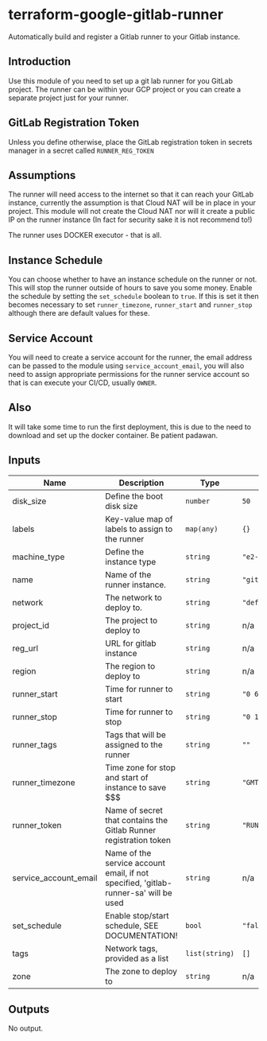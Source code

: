 # terraform-google-gitlab-runner
Automatically build and register a Gitlab runner to your Gitlab instance.

## Introduction
Use this module of you need to set up a git lab runner for you GitLab project. The runner can be within your GCP project or you can create a separate project just for your runner.

## GitLab Registration Token
Unless you define otherwise, place the GitLab registration token in secrets manager in a secret called `RUNNER_REG_TOKEN`

## Assumptions
The runner will need access to the internet so that it can reach your GitLab instance, currently the assumption is that Cloud NAT will be in place in your project. This module will not create the Cloud NAT nor will it create a public IP on the runner instance (In fact for security sake it is not recommend to!)

The runner uses DOCKER executor - that is all.

## Instance Schedule
You can choose whether to have an instance schedule on the runner or not. This will stop the runner outside of hours to save you some money. Enable the schedule by setting the `set_schedule` boolean to `true`. If this is set it then becomes necessary to set `runner_timezone`, `runner_start` and `runner_stop` although there are default values for these.

## Service Account
You will need to create a service account for the runner, the email address can be passed to the module using `service_account_email`, you will also need to assign appropriate permissions for the runner service account so that is can execute your CI/CD, usually `OWNER`.

## Also
It will take some time to run the first deployment, this is due to the need to download and set up the docker container. Be patient padawan.

<!-- BEGINNING OF PRE-COMMIT-TERRAFORM DOCS HOOK -->
## Inputs

| Name | Description | Type | Default | Required |
|------|-------------|------|---------|:--------:|
| disk\_size | Define the boot disk size | `number` | `50` | no |
| labels | Key-value map of labels to assign to the runner | `map(any)` | `{}` | no |
| machine\_type | Define the instance type | `string` | `"e2-micro"` | no |
| name | Name of the runner instance. | `string` | `"gitlab-runner"` | no |
| network | The network to deploy to. | `string` | `"default"` | no |
| project\_id | The project to deploy to | `string` | n/a | yes |
| reg\_url | URL for gitlab instance | `string` | n/a | yes |
| region | The region to deploy to | `string` | n/a | yes |
| runner\_start | Time for runner to start | `string` | `"0 6 * * 1-5"` | no |
| runner\_stop | Time for runner to stop | `string` | `"0 18 * * 1-5"` | no |
| runner\_tags | Tags that will be assigned to the runner | `string` | `""` | no |
| runner\_timezone | Time zone for stop and start of instance to save $$$ | `string` | `"GMT"` | no |
| runner\_token | Name of secret that contains the Gitlab Runner registration token | `string` | `"RUNNER_REG_TOKEN"` | no |
| service\_account\_email | Name of the service account email, if not specified, 'gitlab-runner-sa' will be used | `string` | n/a | yes |
| set\_schedule | Enable stop/start schedule, SEE DOCUMENTATION! | `bool` | `"false"` | no |
| tags | Network tags, provided as a list | `list(string)` | `[]` | no |
| zone | The zone to deploy to | `string` | n/a | yes |

## Outputs

No output.

<!-- END OF PRE-COMMIT-TERRAFORM DOCS HOOK -->